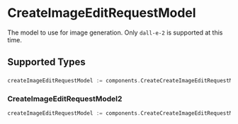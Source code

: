 # CreateImageEditRequestModel

The model to use for image generation. Only `dall-e-2` is supported at this time.


## Supported Types

### 

```go
createImageEditRequestModel := components.CreateCreateImageEditRequestModelStr(string{/* values here */})
```

### CreateImageEditRequestModel2

```go
createImageEditRequestModel := components.CreateCreateImageEditRequestModelCreateImageEditRequestModel2(components.CreateImageEditRequestModel2{/* values here */})
```

